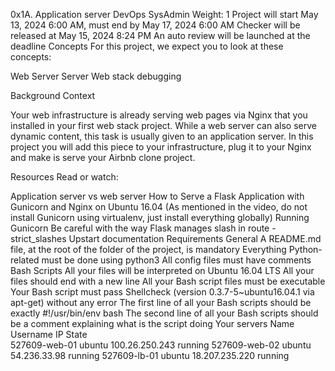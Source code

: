 0x1A. Application server
DevOps
SysAdmin
 Weight: 1
 Project will start May 13, 2024 6:00 AM, must end by May 17, 2024 6:00 AM
 Checker will be released at May 15, 2024 8:24 PM
 An auto review will be launched at the deadline
Concepts
For this project, we expect you to look at these concepts:

Web Server
Server
Web stack debugging


Background Context


Your web infrastructure is already serving web pages via Nginx that you installed in your first web stack project. While a web server can also serve dynamic content, this task is usually given to an application server. In this project you will add this piece to your infrastructure, plug it to your Nginx and make is serve your Airbnb clone project.

Resources
Read or watch:

Application server vs web server
How to Serve a Flask Application with Gunicorn and Nginx on Ubuntu 16.04 (As mentioned in the video, do not install Gunicorn using virtualenv, just install everything globally)
Running Gunicorn
Be careful with the way Flask manages slash in route - strict_slashes
Upstart documentation
Requirements
General
A README.md file, at the root of the folder of the project, is mandatory
Everything Python-related must be done using python3
All config files must have comments
Bash Scripts
All your files will be interpreted on Ubuntu 16.04 LTS
All your files should end with a new line
All your Bash script files must be executable
Your Bash script must pass Shellcheck (version 0.3.7-5~ubuntu16.04.1 via apt-get) without any error
The first line of all your Bash scripts should be exactly #!/usr/bin/env bash
The second line of all your Bash scripts should be a comment explaining what is the script doing
Your servers
Name	Username	IP	State	
527609-web-01	ubuntu	100.26.250.243	running	
527609-web-02	ubuntu	54.236.33.98	running	
527609-lb-01	ubuntu	18.207.235.220	running	
